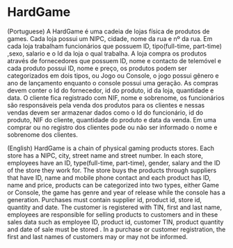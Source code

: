 # HardGame
(Portuguese)
A HardGame é uma cadeia de lojas física de produtos de games. Cada loja possui um NIPC, cidade, nome da rua e nº da rua. Em cada loja trabalham funcionários que possuem ID, tipo(full-time, part-time) ,sexo, salario e o Id da loja o qual trabalha. 
   A loja compra os produtos através de fornecedores que possuem ID, nome  e contacto de telemóvel e cada produto possui ID, nome e preço, os produtos podem ser categorizados em dois tipos, ou Jogo ou Console, o jogo possui gênero e ano de lançamento enquanto o console possui uma geração. As compras devem conter o Id do fornecedor, id do produto, id da loja, quantidade e data.
 O cliente fica registrado com NIF, nome e sobrenome, os funcionários são responsáveis pela venda dos produtos para os clientes e nessas vendas devem ser armazenar dados como o Id do funcionário, id do produto, NIF do cliente, quantidade do produto e data da venda. Em uma comprar ou no registro dos clientes pode ou não ser informado o nome e sobrenome dos clientes.
 
 
 (English)
 HardGame is a chain of physical gaming products stores. Each store has a NIPC, city, street name and street number. In each store, employees have an ID, type(full-time, part-time), gender, salary and the ID of the store they work for.
   The store buys the products through suppliers that have ID, name and mobile phone contact and each product has ID, name and price, products can be categorized into two types, either Game or Console, the game has genre and year of release while the console has a generation. Purchases must contain supplier id, product id, store id, quantity and date.
 The customer is registered with TIN, first and last name, employees are responsible for selling products to customers and in these sales data such as employee ID, product id, customer TIN, product quantity and date of sale must be stored . In a purchase or customer registration, the first and last names of customers may or may not be informed.


